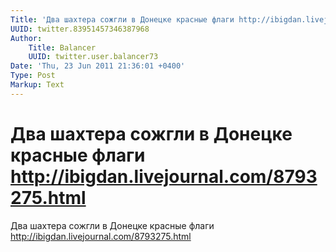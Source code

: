 ```yaml
---
Title: 'Два шахтера сожгли в Донецке красные флаги http://ibigdan.livejournal.com/8793275.html'
UUID: twitter.83951457346387968
Author:
    Title: Balancer
    UUID: twitter.user.balancer73
Date: 'Thu, 23 Jun 2011 21:36:01 +0400'
Type: Post
Markup: Text
---
```


# Два шахтера сожгли в Донецке красные флаги http://ibigdan.livejournal.com/8793275.html

Два шахтера сожгли в Донецке красные флаги
http://ibigdan.livejournal.com/8793275.html